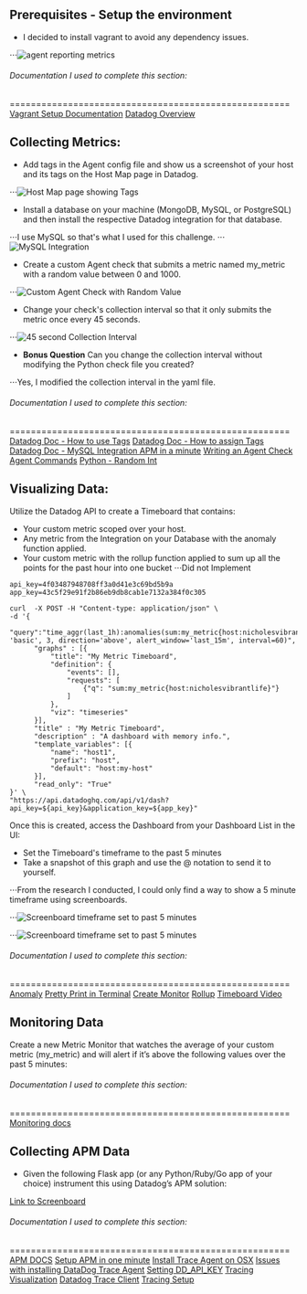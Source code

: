 ## Prerequisites - Setup the environment
* I decided to install vagrant to avoid any dependency issues. 

⋅⋅⋅![agent reporting metrics](/img/agent_report_metrics.png) 

###### Documentation I used to complete this section:
=====================================================  
[Vagrant Setup Documentation](https://www.vagrantup.com/intro/getting-started/project_setup.html)
[Datadog Overview](https://www.youtube.com/watch?v=mpuVItJSFMc)

## Collecting Metrics:
* Add tags in the Agent config file and show us a screenshot of your host and its tags on the Host Map page in Datadog.

⋅⋅⋅![Host Map page showing Tags](/img/hostmap_tag.png)

* Install a database on your machine (MongoDB, MySQL, or PostgreSQL) and then install the respective Datadog integration for that database.

⋅⋅⋅I use MySQL so that's what I used for this challenge. 
⋅⋅⋅![MySQL Integration](/img/mysql_integration.png)

* Create a custom Agent check that submits a metric named my_metric with a random value between 0 and 1000.

⋅⋅⋅![Custom Agent Check with Random Value](/img/custom_agent_randomint.png)

* Change your check's collection interval so that it only submits the metric once every 45 seconds.

⋅⋅⋅![45 second Collection Interval](/img/collection_interval.png)

* **Bonus Question** Can you change the collection interval without modifying the Python check file you created?

⋅⋅⋅Yes, I modified the collection interval in the yaml file.


###### Documentation I used to complete this section:
=====================================================  
[Datadog Doc - How to use Tags](https://docs.datadoghq.com/getting_started/tagging/using_tags/)
[Datadog Doc - How to assign Tags](https://docs.datadoghq.com/getting_started/tagging/assigning_tags/)
[Datadog Doc - MySQL Integration ](https://docs.datadoghq.com/integrations/mysql/)
[APM in a minute](https://www.youtube.com/watch?v=faoR5M-BaSw)
[Writing an Agent Check](https://docs.datadoghq.com/developers/agent_checks/)
[Agent Commands](https://docs.datadoghq.com/agent/faq/agent-commands/)
[Python - Random Int](https://stackoverflow.com/questions/3996904/generate-random-integers-between-0-and-9)


## Visualizing Data:

Utilize the Datadog API to create a Timeboard that contains:

* Your custom metric scoped over your host.
* Any metric from the Integration on your Database with the anomaly function applied.
* Your custom metric with the rollup function applied to sum up all the points for the past hour into one bucket
⋅⋅⋅Did not Implement

```
api_key=4f03487948708ff3a0d41e3c69bd5b9a
app_key=43c5f29e91f2b86eb9db8cab1e7132a384f0c305

curl  -X POST -H "Content-type: application/json" \
-d '{
	  "query":"time_aggr(last_1h):anomalies(sum:my_metric{host:nicholesvibrantlife}, 'basic', 3, direction='above', alert_window='last_15m', interval=60)",
      "graphs" : [{
          "title": "My Metric Timeboard",
          "definition": {
              "events": [],
              "requests": [
                  {"q": "sum:my_metric{host:nicholesvibrantlife}"}
              ]
          },
          "viz": "timeseries"
      }],
      "title" : "My Metric Timeboard",
      "description" : "A dashboard with memory info.",
      "template_variables": [{
          "name": "host1",
          "prefix": "host",
          "default": "host:my-host"
      }],
      "read_only": "True"
}' \
"https://api.datadoghq.com/api/v1/dash?api_key=${api_key}&application_key=${app_key}"

```

Once this is created, access the Dashboard from your Dashboard List in the UI:

* Set the Timeboard's timeframe to the past 5 minutes
* Take a snapshot of this graph and use the @ notation to send it to yourself.

⋅⋅⋅From the research I conducted, I could only find a way to show a 5 minute timeframe using screenboards. 

⋅⋅⋅![Screenboard timeframe set to past 5 minutes](/img/screenboard_timeframe_5m.png)

⋅⋅⋅![Screenboard timeframe set to past 5 minutes](/img/timeboard_annotated.png)

###### Documentation I used to complete this section:
=====================================================  
[Anomaly](https://docs.datadoghq.com/monitors/monitor_types/anomaly/)
[Pretty Print in Terminal](https://stackoverflow.com/questions/26935353/pretty-print-python-dictionary-from-command-line)
[Create Monitor](https://docs.datadoghq.com/api/?lang=bash#monitors)
[Rollup](https://docs.datadoghq.com/graphing/miscellaneous/functions/#rollup-1)
[Timeboard Video](https://docs.datadoghq.com/videos/datadog101-3-dashboards/?wtime=40.5)


## Monitoring Data

Create a new Metric Monitor that watches the average of your custom metric (my_metric) and will alert if it’s above the following values over the past 5 minutes:


###### Documentation I used to complete this section:
=====================================================  
[Monitoring docs](https://docs.datadoghq.com/monitors/)


## Collecting APM Data
* Given the following Flask app (or any Python/Ruby/Go app of your choice) instrument this using Datadog’s APM solution:

[Link to Screenboard](https://p.datadoghq.com/sb/eebd8a387-be289566f95d4b06ee753f7a7f153634)


###### Documentation I used to complete this section:
=====================================================  
[APM DOCS](https://docs.datadoghq.com/tracing/)
[Setup APM in one minute](https://www.youtube.com/watch?v=faoR5M-BaSw)
[Install Trace Agent on OSX](https://github.com/DataDog/datadog-trace-agent#run-on-osx)
[Issues with installing DataDog Trace Agent](https://github.com/DataDog/datadog-trace-agent/issues/397)
[Setting DD_API_KEY](https://github.com/DataDog/datadog-agent)
[Tracing Visualization](https://docs.datadoghq.com/tracing/visualization/)
[Datadog Trace Client](http://pypi.datadoghq.com/trace/docs/#get-started)
[Tracing Setup](https://docs.datadoghq.com/tracing/setup/python/)



